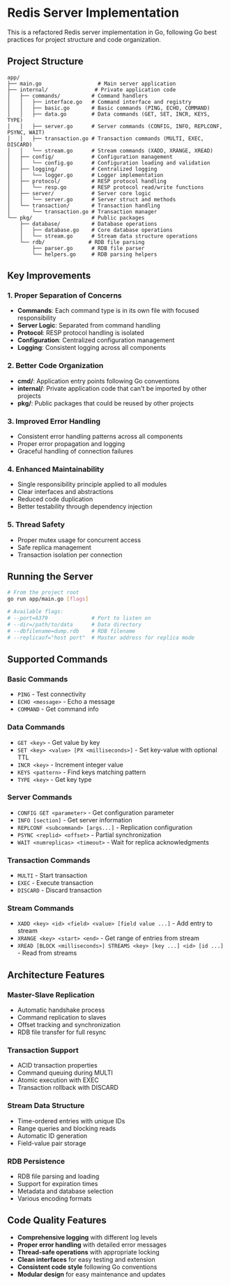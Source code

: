 # Redis Server Implementation

This is a refactored Redis server implementation in Go, following Go best practices for project structure and code organization.

## Project Structure

```
app/
├── main.go                  # Main server application
├── internal/               # Private application code
│   ├── commands/          # Command handlers
│   │   ├── interface.go   # Command interface and registry
│   │   ├── basic.go       # Basic commands (PING, ECHO, COMMAND)
│   │   ├── data.go        # Data commands (GET, SET, INCR, KEYS, TYPE)
│   │   ├── server.go      # Server commands (CONFIG, INFO, REPLCONF, PSYNC, WAIT)
│   │   ├── transaction.go # Transaction commands (MULTI, EXEC, DISCARD)
│   │   └── stream.go      # Stream commands (XADD, XRANGE, XREAD)
│   ├── config/            # Configuration management
│   │   └── config.go      # Configuration loading and validation
│   ├── logging/           # Centralized logging
│   │   └── logger.go      # Logger implementation
│   ├── protocol/          # RESP protocol handling
│   │   └── resp.go        # RESP protocol read/write functions
│   ├── server/            # Server core logic
│   │   └── server.go      # Server struct and methods
│   └── transaction/       # Transaction handling
│       └── transaction.go # Transaction manager
└── pkg/                   # Public packages
    ├── database/          # Database operations
    │   ├── database.go    # Core database operations
    │   └── stream.go      # Stream data structure operations
    └── rdb/              # RDB file parsing
        ├── parser.go      # RDB file parser
        └── helpers.go     # RDB parsing helpers
```

## Key Improvements

### 1. **Proper Separation of Concerns**

- **Commands**: Each command type is in its own file with focused responsibility
- **Server Logic**: Separated from command handling
- **Protocol**: RESP protocol handling is isolated
- **Configuration**: Centralized configuration management
- **Logging**: Consistent logging across all components

### 2. **Better Code Organization**

- **cmd/**: Application entry points following Go conventions
- **internal/**: Private application code that can't be imported by other projects
- **pkg/**: Public packages that could be reused by other projects

### 3. **Improved Error Handling**

- Consistent error handling patterns across all components
- Proper error propagation and logging
- Graceful handling of connection failures

### 4. **Enhanced Maintainability**

- Single responsibility principle applied to all modules
- Clear interfaces and abstractions
- Reduced code duplication
- Better testability through dependency injection

### 5. **Thread Safety**

- Proper mutex usage for concurrent access
- Safe replica management
- Transaction isolation per connection

## Running the Server

```bash
# From the project root
go run app/main.go [flags]

# Available flags:
# --port=6379              # Port to listen on
# --dir=/path/to/data      # Data directory
# --dbfilename=dump.rdb    # RDB filename
# --replicaof="host port"  # Master address for replica mode
```

## Supported Commands

### Basic Commands

- `PING` - Test connectivity
- `ECHO <message>` - Echo a message
- `COMMAND` - Get command info

### Data Commands

- `GET <key>` - Get value by key
- `SET <key> <value> [PX <milliseconds>]` - Set key-value with optional TTL
- `INCR <key>` - Increment integer value
- `KEYS <pattern>` - Find keys matching pattern
- `TYPE <key>` - Get key type

### Server Commands

- `CONFIG GET <parameter>` - Get configuration parameter
- `INFO [section]` - Get server information
- `REPLCONF <subcommand> [args...]` - Replication configuration
- `PSYNC <replid> <offset>` - Partial synchronization
- `WAIT <numreplicas> <timeout>` - Wait for replica acknowledgments

### Transaction Commands

- `MULTI` - Start transaction
- `EXEC` - Execute transaction
- `DISCARD` - Discard transaction

### Stream Commands

- `XADD <key> <id> <field> <value> [field value ...]` - Add entry to stream
- `XRANGE <key> <start> <end>` - Get range of entries from stream
- `XREAD [BLOCK <milliseconds>] STREAMS <key> [key ...] <id> [id ...]` - Read from streams

## Architecture Features

### Master-Slave Replication

- Automatic handshake process
- Command replication to slaves
- Offset tracking and synchronization
- RDB file transfer for full resync

### Transaction Support

- ACID transaction properties
- Command queuing during MULTI
- Atomic execution with EXEC
- Transaction rollback with DISCARD

### Stream Data Structure

- Time-ordered entries with unique IDs
- Range queries and blocking reads
- Automatic ID generation
- Field-value pair storage

### RDB Persistence

- RDB file parsing and loading
- Support for expiration times
- Metadata and database selection
- Various encoding formats

## Code Quality Features

- **Comprehensive logging** with different log levels
- **Proper error handling** with detailed error messages
- **Thread-safe operations** with appropriate locking
- **Clean interfaces** for easy testing and extension
- **Consistent code style** following Go conventions
- **Modular design** for easy maintenance and updates
